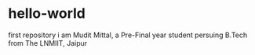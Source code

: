 # hello-world
first repository
i am Mudit Mittal, a Pre-Final year student persuing B.Tech from The LNMIIT, Jaipur
